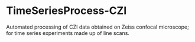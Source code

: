 # TimeSeriesProcess-CZI
Automated processing of CZI data obtained on Zeiss confocal microscope; for time series experiments made up of line scans.
